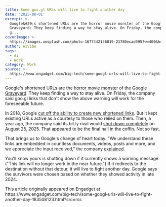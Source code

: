 ```yaml
---
title: Some goo.gl URLs will live to fight another day
date: '2025-08-01'
excerpt: >-
  Google&#39;s shortened URLs are the horror movie monster of the Google
  Graveyard: They keep finding a way to stay alive. On Friday, the company said
  g...
coverImage: >-
  https://images.unsplash.com/photo-1677442136019-21780ecad995?w=400&h=200&fit=crop&auto=format
author: AIVibe
tags:
  - Ai
  - Work
category: Work
source: >-
  https://www.engadget.com/big-tech/some-googl-urls-will-live-to-fight-another-day-183508123.html?src=rss
---
```

<p>Google&#39;s shortened URLs are the <a data-i13n="cpos:1;pos:1" href="https://www.engadget.com/2015-10-13-friday-the-13th-video-game-jason.html">horror movie monster</a> of the <a data-i13n="cpos:2;pos:1" href="https://www.engadget.com/google-shutting-down-stadia-162704135.html">Google Graveyard</a>: They keep finding a way to stay alive. On Friday, the company said goo.gl links that don&#39;t show the above warning will work for the foreseeable future.&nbsp;</p>
<p>In 2018, Google <a data-i13n="cpos:3;pos:1" href="https://www.engadget.com/google-is-turning-off-its-googl-shortener-links-next-year-130030435.html">cut off the ability to create new shortened links</a>. But it kept existing URLs active as a courtesy to those who relied on them. Then, a year ago, the company said its bit.ly rival would <a data-i13n="cpos:4;pos:1" href="https://www.engadget.com/google-is-turning-off-its-googl-shortener-links-next-year-130030435.html">shut down completely</a> on August 25, 2025. That appeared to be the final nail in the coffin. Not so fast.</p>
<span id="end-legacy-contents"></span><p>That brings us to Google&#39;s change of heart today. &quot;We understand these links are embedded in countless documents, videos, posts and more, and we appreciate the input received,&quot; the company <a data-i13n="cpos:5;pos:1" href="https://blog.google/technology/developers/googl-link-shortening-update/">explained</a>.</p>
<p>You&#39;ll know yours is shutting down if it currently shows a warning message. (&quot;This link will no longer work in the near future.&quot;) If it redirects to the destination without that detour, it will live to fight another day. Google says the survivors were chosen based on whether they showed activity in late 2024.</p>This article originally appeared on Engadget at https://www.engadget.com/big-tech/some-googl-urls-will-live-to-fight-another-day-183508123.html?src=rss
